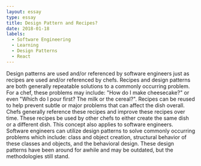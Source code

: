 ```yaml
---
layout: essay
type: essay
title: Design Pattern and Recipes?
date: 2018-01-18
labels:
  - Software Engineering
  - Learning
  - Design Patterns
  - React
---
```


Design patterns are used and/or referenced by software engineers just as recipes are used and/or referenced by chefs. Recipes and design patterns are both generally repeatable solutions to a commonly occurring problem. For a chef, these problems may include: "How do I make cheesecake?" or even "Which do I pour first? The milk or the cereal?". Recipes can be reused to help prevent subtle or major problems that can affect the dish overall. Chefs generally reference these recipes and improve these recipes over time. These recipes be used by other chefs to either create the same dish or a different dish. This concept also applies to software engineers. Software engineers can utilize design patterns to solve commonly occurring problems which include: class and object creation, structural behavior of these classes and objects, and the behavioral design. These design patterns have been around for awhile and may be outdated, but the methodologies still stand.
